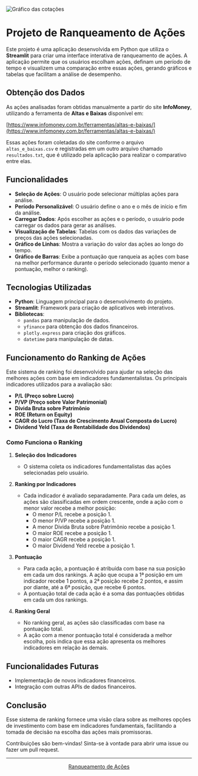 ![Gráfico das cotações](https://raw.githubusercontent.com/EduAugustoM/user-images/refs/heads/main/graficos-cotacoes.png?token=GHSAT0AAAAAACYJXAH62YPHMCM2ZOE6T75QZY2K45Q)

# Projeto de Ranqueamento de Ações

Este projeto é uma aplicação desenvolvida em Python que utiliza o **Streamlit** para criar uma interface interativa de ranqueamento de ações. A aplicação permite que os usuários escolham ações, definam um período de tempo e visualizem uma comparação entre essas ações, gerando gráficos e tabelas que facilitam a análise de desempenho.

## Obtenção dos Dados

As ações analisadas foram obtidas manualmente a partir do site **InfoMoney**, utilizando a ferramenta de **Altas e Baixas** disponível em:

[https://www.infomoney.com.br/ferramentas/altas-e-baixas/](https://www.infomoney.com.br/ferramentas/altas-e-baixas/)

Essas ações foram coletadas do site conforme o arquivo `altas_e_baixas.csv` e registradas em um outro arquivo chamado `resultados.txt`, que é utilizado pela aplicação para realizar o comparativo entre elas.

## Funcionalidades

- **Seleção de Ações**: O usuário pode selecionar múltiplas ações para análise.
- **Período Personalizável**: O usuário define o ano e o mês de início e fim da análise.
- **Carregar Dados**: Após escolher as ações e o período, o usuário pode carregar os dados para gerar as análises.
- **Visualização de Tabelas**: Tabelas com os dados das variações de preços das ações selecionadas.
- **Gráfico de Linhas**: Mostra a variação do valor das ações ao longo do tempo.
- **Gráfico de Barras**: Exibe a pontuação que ranqueia as ações com base na melhor performance durante o período selecionado (quanto menor a pontuação, melhor o ranking).

## Tecnologias Utilizadas

- **Python**: Linguagem principal para o desenvolvimento do projeto.
- **Streamlit**: Framework para criação de aplicativos web interativos.
- **Bibliotecas**: 
  - `pandas` para manipulação de dados.
  - `yfinance` para obtenção dos dados financeiros.
  - `plotly.express` para criação dos gráficos.
  - `datetime` para manipulação de datas.

## Funcionamento do Ranking de Ações

Este sistema de ranking foi desenvolvido para ajudar na seleção das melhores ações com base em indicadores fundamentalistas. Os principais indicadores utilizados para a avaliação são:

- **P/L (Preço sobre Lucro)**
- **P/VP (Preço sobre Valor Patrimonial)**
- **Divida Bruta sobre Patrimônio**
- **ROE (Return on Equity)**
- **CAGR do Lucro (Taxa de Crescimento Anual Composta do Lucro)**
- **Dividend Yeld (Taxa de Rentabilidade dos Dividendos)**

### Como Funciona o Ranking

1. **Seleção dos Indicadores**
   - O sistema coleta os indicadores fundamentalistas das ações selecionadas pelo usuário.

2. **Ranking por Indicadores**
   - Cada indicador é avaliado separadamente. Para cada um deles, as ações são classificadas em ordem crescente, onde a ação com o menor valor recebe a melhor posição:
     - O menor P/L recebe a posição 1.
     - O menor P/VP recebe a posição 1.
     - A menor Divida Bruta sobre Patrimônio recebe a posição 1.
     - O maior ROE recebe a posição 1.
     - O maior CAGR recebe a posição 1.
     - O maior Dividend Yeld recebe a posição 1.

3. **Pontuação**
   - Para cada ação, a pontuação é atribuída com base na sua posição em cada um dos rankings. A ação que ocupa a 1ª posição em um indicador recebe 1 pontos, a 2ª posição recebe 2 pontos, e assim por diante, até a 6ª posição, que recebe 6 pontos.
   - A pontuação total de cada ação é a soma das pontuações obtidas em cada um dos rankings.

4. **Ranking Geral**
   - No ranking geral, as ações são classificadas com base na pontuação total.
   - A ação com a menor pontuação total é considerada a melhor escolha, pois indica que essa ação apresenta os melhores indicadores em relação às demais.

## Funcionalidades Futuras

- Implementação de novos indicadores financeiros.
- Integração com outras APIs de dados financeiros.

## Conclusão
Esse sistema de ranking fornece uma visão clara sobre as melhores opções de investimento com base em indicadores fundamentais, facilitando a tomada de decisão na escolha das ações mais promissoras. 

Contribuições são bem-vindas! Sinta-se à vontade para abrir uma issue ou fazer um pull request.

---

<div style='text-align: center;'> 
        <a href='https://web-production-e47d0.up.railway.app/' target='_blank'>
            Ranqueamento de Ações
        </a>
  </div>
